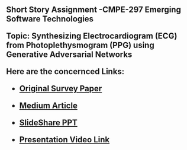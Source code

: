 <b><h2>Short Story Assignment -CMPE-297 Emerging Software Technologies</b>

Topic: Synthesizing Electrocardiogram (ECG) from Photoplethysmogram (PPG) using Generative Adversarial Networks<br>

Here are the concernced Links:<br>
* [Original Survey Paper](https://arxiv.org/abs/2010.00104 "Survey Paper")

* [Medium Article](https://srisruthichilukuri.medium.com/synthesizing-electrocardiogram-ecg-from-photoplethysmogram-ppg-using-generative-adversarial-60c9724d9e70 "Medium Article")

* [SlideShare PPT](https://www.slideshare.net/SriSruthiChilukuri/synthesizing-electrocardiogram-ecg-from-photoplethysmogramppg "SlideShare Presentation")

* [Presentation Video Link](https://youtu.be/y1s-PMC_Cwk
"Youtube Link of Presentation")
